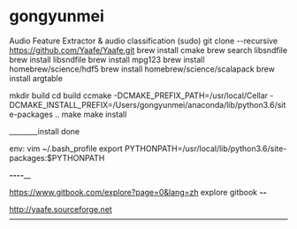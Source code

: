 # gongyunmei
Audio Feature Extractor &amp; audio classification
(sudo) git clone --recursive https://github.com/Yaafe/Yaafe.git
brew install cmake
brew search libsndfile
brew install libsndfile
brew install mpg123
brew install homebrew/science/hdf5
brew install homebrew/science/scalapack
brew install argtable 

mkdir build
cd build
ccmake -DCMAKE_PREFIX_PATH=/usr/local/Cellar -DCMAKE_INSTALL_PREFIX=/Users/gongyunmei/anaconda/lib/python3.6/site-packages ..
make
make install

________install done

env:
vim ~/.bash_profile 
export PYTHONPATH=/usr/local/lib/python3.6/site-packages:$PYTHONPATH



_________________________----___________________________

https://www.gitbook.com/explore?page=0&lang=zh  explore gitbook
_____________________________--_____________________________

http://yaafe.sourceforge.net
————————————————————————————————————
